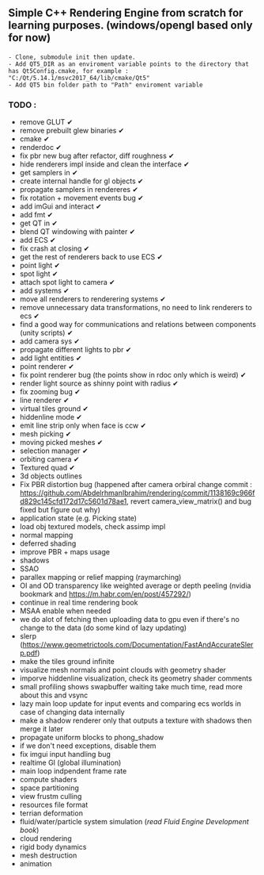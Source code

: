 ## Simple C++ Rendering Engine from scratch for learning purposes. (windows/opengl based only for now) 

####
	- Clone, submodule init then update.
	- Add QT5_DIR as an enviroment variable points to the directory that has Qt5Config.cmake, for example : "C:/Qt/5.14.1/msvc2017_64/lib/cmake/Qt5"
	- Add QT5 bin folder path to "Path" enviroment variable

### TODO :
- remove GLUT ✔
- remove prebuilt glew binaries ✔
- cmake ✔
- renderdoc ✔
- fix pbr new bug after refactor, diff roughness ✔
- hide renderers impl inside and clean the interface ✔
- get samplers in ✔
- create internal handle for gl objects ✔
- propagate samplers in rendereres ✔
- fix rotation + movement events bug ✔
- add imGui and interact ✔
- add fmt ✔
- get QT in ✔
- blend QT windowing with painter ✔
- add ECS ✔
- fix crash at closing ✔
- get the rest of renderers back to use ECS ✔
- point light ✔
- spot light ✔
- attach spot light to camera ✔
- add systems ✔
- move all renderers to renderering systems ✔
- remove unnecessary data transformations, no need to link renderers to ecs ✔
- find a good way for communications and relations between components (unity scripts) ✔
- add camera sys ✔
- propagate different lights to pbr ✔
- add light entities ✔
- point renderer ✔
- fix point renderer bug (the points show in rdoc only which is weird) ✔
- render light source as shinny point with radius ✔
- fix zooming bug ✔
- line renderer ✔
- virtual tiles ground ✔
- hiddenline mode ✔
- emit line strip only when face is ccw ✔
- mesh picking ✔
- moving picked meshes ✔
- selection manager ✔
- orbiting camera ✔
- Textured quad ✔
- 3d objects outlines
- Fix PBR distortion bug (happened after camera orbiral change commit : https://github.com/AbdelrhmanIbrahim/rendering/commit/1138169c966fd829c145cfd172d17c5601d78ae1, revert camera_view_matrix() and bug fixed but figure out why)
- application state (e.g. Picking state)
- load obj textured models, check assimp impl
- normal mapping
- deferred shading
- improve PBR + maps usage
- shadows 
- SSAO
- parallex mapping or relief mapping (raymarching) 
- OI and OD transparency like weighted average or depth peeling (nvidia bookmark and https://m.habr.com/en/post/457292/) 
- continue in real time rendering book
- MSAA enable when needed
- we do alot of fetching then uploading data to gpu even if there's no change to the data (do some kind of lazy updating)
- slerp (https://www.geometrictools.com/Documentation/FastAndAccurateSlerp.pdf)
- make the tiles ground infinite
- visualize mesh normals and point clouds with geometry shader
- imporve hiddenline visualization, check its geometry shader comments
- small profiling shows swapbuffer waiting take much time, read more about this and vsync
- lazy main loop update for input events and comparing ecs worlds in case of changing data internally
- make a shadow renderer only that outputs a texture with shadows then merge it later
- propagate uniform blocks to phong_shadow
- if we don't need exceptions, disable them
- fix imgui input handling bug
- realtime GI (global illumination) 
- main loop indpendent frame rate
- compute shaders
- space partitioning 
- view frustm culling
- resources file format
- terrian deformation
- fluid/water/particle system simulation (*read Fluid Engine Development book*)
- cloud rendering
- rigid body dynamics
- mesh destruction
- animation 
